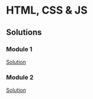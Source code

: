 # HTML, CSS & JS #

## Solutions ##

### Module 1 ###
[Solution](https://yokylee.github.io/coursera-course/Module2-solution/module2-solution.index.html)

### Module 2 ###
[Solution](https://yokylee.github.io/coursera-course/module3-solution/module3-solution.index.html)
